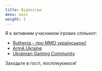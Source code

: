 ```yaml
---
title: Відеоігри
menu: main
weight: 3
---
```


Я є активним учасником ігрових спільнот:

- [Ruthenia - про ММО українською!](https://discord.gg/ZC3wmJFDnk)
- [ArmA Ukraine](https://discord.gg/DYA3dNS)
- [Ukrainian Gaming Community](https://discord.gg/NpeAj5A)

Заходьте в гості, поспілкуємося!
